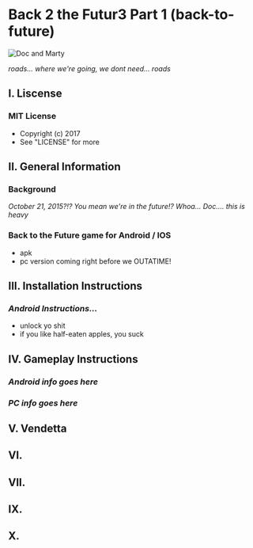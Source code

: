 # Back 2 the Futur3 Part 1 (back-to-future)
![Doc and Marty](http://www.telegraph.co.uk/content/dam/film/backtothefuture/backtofuture-xlarge.jpg)

_roads... where we're going, we dont need... roads_

## I. Liscense

### MIT License 
- Copyright (c) 2017 
- See "LICENSE" for more

## II. General Information

### Background 

_October 21, 2015?!? You mean we're in the future!? Whoa... Doc.... this is heavy_

### Back to the Future game for Android / IOS 
- apk 
- pc version coming right before we OUTATIME!

## III. Installation Instructions

### *Android Instructions...*
- unlock yo shit
- if you like half-eaten apples, you suck

## IV. Gameplay Instructions

### *Android info goes here*

### *PC info goes here*

## V. Vendetta

## VI.

## VII.

## IX.

## X.
